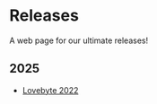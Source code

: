# Releases #

A web page for our ultimate releases!

## 2025 ##

  * [Lovebyte 2022](2022/README.html)
